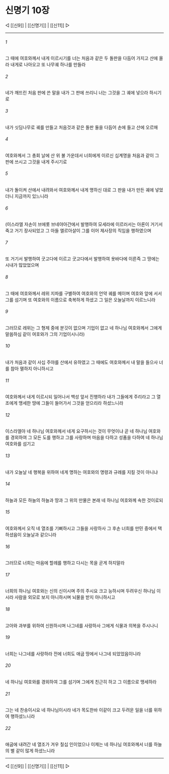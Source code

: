 # 신명기 10장

◁ [[신9]] | [[신명기]] | [[신11]] ▷
***

###### 1
그 때에 여호와께서 내게 이르시기를 너는 처음과 같은 두 돌판을 다듬어 가지고 산에 올라 내게로 나아오고 또 나무궤 하나를 만들라

###### 2
네가 깨뜨린 처음 판에 쓴 말을 내가 그 판에 쓰리니 너는 그것을 그 궤에 넣으라 하시기로

###### 3
내가 싯딤나무로 궤를 만들고 처음것과 같은 돌판 둘을 다듬어 손에 들고 산에 오르매

###### 4
여호와께서 그 총회 날에 산 위 불 가운데서 너희에게 이르신 십계명을 처음과 같이 그 판에 쓰시고 그것을 내게 주시기로

###### 5
내가 돌이켜 산에서 내려와서 여호와께서 내게 명하신 대로 그 판을 내가 만든 궤에 넣었더니 지금까지 있느니라

###### 6
(이스라엘 자손이 브에롯 브네야아간에서 발행하여 모세라에 이르러서는 아론이 거기서 죽고 거기 장사되었고 그 아들 엘르아살이 그를 이어 제사장의 직임을 행하였으며

###### 7
또 거기서 발행하여 굿고다에 이르고 굿고다에서 발행하여 욧바다에 이른즉 그 땅에는 시내가 많았었으며

###### 8
그 때에 여호와께서 레위 지파를 구별하여 여호와의 언약 궤를 메이며 여호와 앞에 서서 그를 섬기며 또 여호와의 이름으로 축복하게 하셨고 그 일은 오늘날까지 이르느니라

###### 9
그러므로 레위는 그 형제 중에 분깃이 없으며 기업이 없고 네 하나님 여호와께서 그에게 말씀하심 같이 여호와가 그의 기업이시니라)

###### 10
내가 처음과 같이 사십 주야를 산에서 유하였고 그 때에도 여호와께서 내 말을 들으사 너를 참아 멸하지 아니하시고

###### 11
여호와께서 내게 이르시되 일어나서 백성 앞서 진행하라 내가 그들에게 주리라고 그 열조에게 맹세한 땅에 그들이 들어가서 그것을 얻으리라 하셨느니라

###### 12
이스라엘아 네 하나님 여호와께서 네게 요구하시는 것이 무엇이냐 곧 네 하나님 여호와를 경외하여 그 모든 도를 행하고 그를 사랑하며 마음을 다하고 성품을 다하여 네 하나님 여호와를 섬기고

###### 13
내가 오늘날 네 행복을 위하여 네게 명하는 여호와의 명령과 규례를 지킬 것이 아니냐

###### 14
하늘과 모든 하늘의 하늘과 땅과 그 위의 만물은 본래 네 하나님 여호와께 속한 것이로되

###### 15
여호와께서 오직 네 열조를 기뻐하시고 그들을 사랑하사 그 후손 너희를 만민 중에서 택하셨음이 오늘날과 같으니라

###### 16
그러므로 너희는 마음에 할례를 행하고 다시는 목을 곧게 하지말라

###### 17
너희의 하나님 여호와는 신의 신이시며 주의 주시요 크고 능하시며 두려우신 하나님 이시라 사람을 외모로 보지 아니하시며 뇌물을 받지 아니하시고

###### 18
고아와 과부를 위하여 신원하시며 나그네를 사랑하사 그에게 식물과 의복을 주시나니

###### 19
너희는 나그네를 사랑하라 전에 너희도 애굽 땅에서 나그네 되었었음이니라

###### 20
네 하나님 여호와를 경외하여 그를 섬기며 그에게 친근히 하고 그 이름으로 맹세하라

###### 21
그는 네 찬송이시요 네 하나님이시라 네가 목도한바 이같이 크고 두려운 일을 너를 위하여 행하셨느니라

###### 22
애굽에 내려간 네 열조가 겨우 칠십 인이었으나 이제는 네 하나님 여호와께서 너를 하늘의 별 같이 많게 하셨느니라

***
◁ [[신9]] | [[신명기]] | [[신11]] ▷